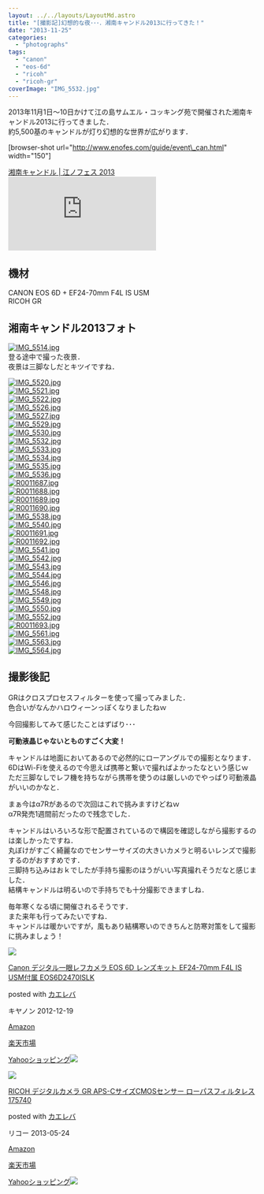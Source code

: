 ```yaml
---
layout: ../../layouts/LayoutMd.astro
title: "[撮影記]幻想的な夜･･･．湘南キャンドル2013に行ってきた！"
date: "2013-11-25"
categories: 
  - "photographs"
tags: 
  - "canon"
  - "eos-6d"
  - "ricoh"
  - "ricoh-gr"
coverImage: "IMG_5532.jpg"
---
```


2013年11月1日～10日かけて江の島サムエル・コッキング苑で開催された湘南キャンドル2013に行ってきました．  
約5,500基のキャンドルが灯り幻想的な世界が広がります．

\[browser-shot url="http://www.enofes.com/guide/event\_can.html" width="150"\]

[湘南キャンドル | 江ノフェス 2013](http://www.enofes.com/guide/event_can.html) [![](http://b.hatena.ne.jp/entry/image/http://www.enofes.com/guide/event_can.html)](http://b.hatena.ne.jp/entry/http://www.enofes.com/guide/event_can.html)

## 機材

CANON EOS 6D + EF24-70mm F4L IS USM  
RICOH GR

## 湘南キャンドル2013フォト

[![IMG_5514.jpg](/archive/images/10955926534_8d3d600dc7_b.jpg)](http://www.flickr.com/photos/67522130@N08/10955926534/ "IMG_5514.jpg")  
登る途中で撮った夜景．  
夜景は三脚なしだとキツイですね．

[![IMG_5520.jpg](/archive/images/10955844336_74f1a24e16_b.jpg)](http://www.flickr.com/photos/67522130@N08/10955844336/ "IMG_5520.jpg")  
[![IMG_5521.jpg](/archive/images/10955758575_9b42614e5d_b.jpg)](http://www.flickr.com/photos/67522130@N08/10955758575/ "IMG_5521.jpg")  
[![IMG_5522.jpg](/archive/images/10955996523_b48e054286_b.jpg)](http://www.flickr.com/photos/67522130@N08/10955996523/ "IMG_5522.jpg")  
[![IMG_5526.jpg](/archive/images/10955763065_0a75dc4ea7_b.jpg)](http://www.flickr.com/photos/67522130@N08/10955763065/ "IMG_5526.jpg")  
[![IMG_5527.jpg](/archive/images/10955765915_611aa8db26_b.jpg)](http://www.flickr.com/photos/67522130@N08/10955765915/ "IMG_5527.jpg")  
[![IMG_5529.jpg](/archive/images/10955855726_c01fd954ec_b.jpg)](http://www.flickr.com/photos/67522130@N08/10955855726/ "IMG_5529.jpg")  
[![IMG_5530.jpg](/archive/images/10955944184_8897345cde_b.jpg)](http://www.flickr.com/photos/67522130@N08/10955944184/ "IMG_5530.jpg")  
[![IMG_5532.jpg](/archive/images/10955772345_5d1ae8f5f0_b.jpg)](http://www.flickr.com/photos/67522130@N08/10955772345/ "IMG_5532.jpg")  
[![IMG_5533.jpg](/archive/images/10955862136_fd85ff3c18_b.jpg)](http://www.flickr.com/photos/67522130@N08/10955862136/ "IMG_5533.jpg")  
[![IMG_5534.jpg](/archive/images/10955864106_302bf7bd20_b.jpg)](http://www.flickr.com/photos/67522130@N08/10955864106/ "IMG_5534.jpg")  
[![IMG_5535.jpg](/archive/images/10956013343_ea088fd997_b.jpg)](http://www.flickr.com/photos/67522130@N08/10956013343/ "IMG_5535.jpg")  
[![IMG_5536.jpg](/archive/images/10955955774_0875fb6ed1_b.jpg)](http://www.flickr.com/photos/67522130@N08/10955955774/ "IMG_5536.jpg")  
[![R0011687.jpg](/archive/images/10956017693_6e63923897_b.jpg)](http://www.flickr.com/photos/67522130@N08/10956017693/ "R0011687.jpg")  
[![R0011688.jpg](/archive/images/10955872876_b9f8c86a9b_b.jpg)](http://www.flickr.com/photos/67522130@N08/10955872876/ "R0011688.jpg")  
[![R0011689.jpg](/archive/images/10955962204_d776ff1b8d_b.jpg)](http://www.flickr.com/photos/67522130@N08/10955962204/ "R0011689.jpg")  
[![R0011690.jpg](/archive/images/10956023893_9dd6d7ee9a_b.jpg)](http://www.flickr.com/photos/67522130@N08/10956023893/ "R0011690.jpg")  
[![IMG_5538.jpg](/archive/images/10956025533_771f274456_b.jpg)](http://www.flickr.com/photos/67522130@N08/10956025533/ "IMG_5538.jpg")  
[![IMG_5540.jpg](/archive/images/10955793875_c586f2e800_b.jpg)](http://www.flickr.com/photos/67522130@N08/10955793875/ "IMG_5540.jpg")  
[![R0011691.jpg](/archive/images/10955796175_cbe8d1c1d4_b.jpg)](http://www.flickr.com/photos/67522130@N08/10955796175/ "R0011691.jpg")  
[![R0011692.jpg](/archive/images/10955972604_e7eb8f7885_b.jpg)](http://www.flickr.com/photos/67522130@N08/10955972604/ "R0011692.jpg")  
[![IMG_5541.jpg](/archive/images/10955799945_9eb94ce794_b.jpg)](http://www.flickr.com/photos/67522130@N08/10955799945/ "IMG_5541.jpg")  
[![IMG_5542.jpg](/archive/images/10955976454_b7697b9b31_b.jpg)](http://www.flickr.com/photos/67522130@N08/10955976454/ "IMG_5542.jpg")  
[![IMG_5543.jpg](/archive/images/10955890536_9ca9ab0773_b.jpg)](http://www.flickr.com/photos/67522130@N08/10955890536/ "IMG_5543.jpg")  
[![IMG_5544.jpg](/archive/images/10955892576_d2ff9b38d2_b.jpg)](http://www.flickr.com/photos/67522130@N08/10955892576/ "IMG_5544.jpg")  
[![IMG_5546.jpg](/archive/images/10956041813_648d2aea5e_b.jpg)](http://www.flickr.com/photos/67522130@N08/10956041813/ "IMG_5546.jpg")  
[![IMG_5548.jpg](/archive/images/10955810125_94ba996440_b.jpg)](http://www.flickr.com/photos/67522130@N08/10955810125/ "IMG_5548.jpg")  
[![IMG_5549.jpg](/archive/images/10956045913_d020ce814b_b.jpg)](http://www.flickr.com/photos/67522130@N08/10956045913/ "IMG_5549.jpg")  
[![IMG_5550.jpg](/archive/images/10955990644_3c5584d5f7_b.jpg)](http://www.flickr.com/photos/67522130@N08/10955990644/ "IMG_5550.jpg")  
[![IMG_5552.jpg](/archive/images/10955816885_cb5a2e933c_b.jpg)](http://www.flickr.com/photos/67522130@N08/10955816885/ "IMG_5552.jpg")  
[![R0011693.jpg](/archive/images/10956053473_959d533818_b.jpg)](http://www.flickr.com/photos/67522130@N08/10956053473/ "R0011693.jpg")  
[![IMG_5561.jpg](/archive/images/10956056063_d5003d5235_b.jpg)](http://www.flickr.com/photos/67522130@N08/10956056063/ "IMG_5561.jpg")  
[![IMG_5563.jpg](/archive/images/10955911836_69f29a1aca_b.jpg)](http://www.flickr.com/photos/67522130@N08/10955911836/ "IMG_5563.jpg")  
[![IMG_5564.jpg](/archive/images/10955914306_8e5da46ee1_b.jpg)](http://www.flickr.com/photos/67522130@N08/10955914306/ "IMG_5564.jpg")

## 撮影後記

GRはクロスプロセスフィルターを使って撮ってみました．  
色合いがなんかハロウィーンっぽくなりましたねｗ

今回撮影してみて感じたことはずばり･･･

**可動液晶じゃないとものすごく大変！**

キャンドルは地面においてあるので必然的にローアングルでの撮影となります．  
6DはWi-Fiを使えるので今思えば携帯と繋いで撮ればよかったなという感じｗ  
ただ三脚なしでレフ機を持ちながら携帯を使うのは厳しいのでやっぱり可動液晶がいいのかなと．

まぁ今はα7Rがあるので次回はこれで挑みますけどねｗ  
α7R発売1週間前だったので残念でした．

キャンドルはいろいろな形で配置されているので構図を確認しながら撮影するのは楽しかったですね．  
丸ぼけがすごく綺麗なのでセンサーサイズの大きいカメラと明るいレンズで撮影するのがおすすめです．  
三脚持ち込みはおｋでしたが手持ち撮影のほうがいい写真撮れそうだなと感じました．  
結構キャンドルは明るいので手持ちでも十分撮影できますしね．

毎年寒くなる頃に開催されるそうです．  
また来年も行ってみたいですね．  
キャンドルは暖かいですが，風もあり結構寒いのできちんと防寒対策をして撮影に挑みましょう！

[![](/archive/images/51mqBe9RG4L._SL160_.jpg)](https://www.amazon.co.jp/exec/obidos/ASIN/B00A2I0RVC/mizuka123-22/ref=nosim/)

[Canon デジタル一眼レフカメラ EOS 6D レンズキット EF24-70mm F4L IS USM付属 EOS6D2470ISLK](https://www.amazon.co.jp/exec/obidos/ASIN/B00A2I0RVC/mizuka123-22/ref=nosim/)

posted with [カエレバ](http://kaereba.com)

キヤノン 2012-12-19

[Amazon](http://www.amazon.co.jp/gp/search?keywords=EF24-70mm%20F4L%20EOS6D2470ISLK&__mk_ja_JP=%83J%83%5E%83J%83i&tag=mizuka123-22 "アマゾン")

[楽天市場](http://hb.afl.rakuten.co.jp/hgc/032b53ee.4b34c5ee.0f4a541e.f440145e/?pc=http%3A%2F%2Fsearch.rakuten.co.jp%2Fsearch%2Fmall%2FEF24-70mm%2520F4L%2520EOS6D2470ISLK%2F-%2Ff.1-p.1-s.1-sf.0-st.A-v.2%3Fx%3D0%26scid%3Daf_ich_link_urltxt%26m%3Dhttp%3A%2F%2Fm.rakuten.co.jp%2F "楽天市場")

[Yahooショッピング![](//ad.jp.ap.valuecommerce.com/servlet/gifbanner?sid=3066752&pid=881990642)](//ck.jp.ap.valuecommerce.com/servlet/referral?sid=3066752&pid=881990642&vc_url=http%3A%2F%2Fshopping.search.yahoo.co.jp%2Fsearch%3FuIv%3Don%26ei%3DUTF-8%26tab_ex%3Dcommerce%26slider%3D0%26va%3DEF24-70mm%2520F4L%2520EOS6D2470ISLK "Yahooショッピング")

[![](/archive/images/51l2yAOyf1L._SL160_.jpg)](https://www.amazon.co.jp/exec/obidos/ASIN/B00CE2V2VI/mizuka123-22/ref=nosim/)

[RICOH デジタルカメラ GR APS-CサイズCMOSセンサー ローパスフィルタレス 175740](https://www.amazon.co.jp/exec/obidos/ASIN/B00CE2V2VI/mizuka123-22/ref=nosim/)

posted with [カエレバ](http://kaereba.com)

リコー 2013-05-24

[Amazon](http://www.amazon.co.jp/gp/search?keywords=GR%20APS-C%83T%83C%83YCMOS%83Z%83%93%83T%81%5B%20%83%8D%81%5B%83p%83X&__mk_ja_JP=%83J%83%5E%83J%83i&tag=mizuka123-22 "アマゾン")

[楽天市場](http://hb.afl.rakuten.co.jp/hgc/032b53ee.4b34c5ee.0f4a541e.f440145e/?pc=http%3A%2F%2Fsearch.rakuten.co.jp%2Fsearch%2Fmall%2FGR%2520APS-C%25E3%2582%25B5%25E3%2582%25A4%25E3%2582%25BACMOS%25E3%2582%25BB%25E3%2583%25B3%25E3%2582%25B5%25E3%2583%25BC%2520%25E3%2583%25AD%25E3%2583%25BC%25E3%2583%2591%25E3%2582%25B9%2F-%2Ff.1-p.1-s.1-sf.0-st.A-v.2%3Fx%3D0%26scid%3Daf_ich_link_urltxt%26m%3Dhttp%3A%2F%2Fm.rakuten.co.jp%2F "楽天市場")

[Yahooショッピング![](//ad.jp.ap.valuecommerce.com/servlet/gifbanner?sid=3066752&pid=881990642)](//ck.jp.ap.valuecommerce.com/servlet/referral?sid=3066752&pid=881990642&vc_url=http%3A%2F%2Fshopping.search.yahoo.co.jp%2Fsearch%3FuIv%3Don%26ei%3DUTF-8%26tab_ex%3Dcommerce%26slider%3D0%26va%3DGR%2520APS-C%25E3%2582%25B5%25E3%2582%25A4%25E3%2582%25BACMOS%25E3%2582%25BB%25E3%2583%25B3%25E3%2582%25B5%25E3%2583%25BC%2520%25E3%2583%25AD%25E3%2583%25BC%25E3%2583%2591%25E3%2582%25B9 "Yahooショッピング")
